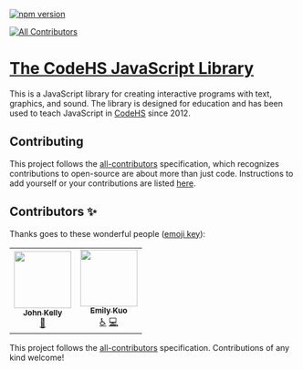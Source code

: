 [![npm version](https://badge.fury.io/js/chs-js-lib.svg)](https://www.npmjs.com/package/chs-js-lib)

<!-- ALL-CONTRIBUTORS-BADGE:START - Do not remove or modify this section -->
[![All Contributors](https://img.shields.io/badge/all_contributors-2-orange.svg?style=flat-square)](#contributors-)
<!-- ALL-CONTRIBUTORS-BADGE:END -->

# [The CodeHS JavaScript Library](https://codehs.github.io/chs-js-lib)

This is a JavaScript library for creating interactive programs with text, graphics, and sound. The library is designed for education and has been used to teach JavaScript in [CodeHS](codehs.com) since 2012.

## Contributing

This project follows the [all-contributors](https://github.com/kentcdodds/all-contributors) specification, which recognizes contributions to open-source are about more than just code. Instructions to add yourself or your contributions are listed [here](contributing.md).

## Contributors ✨

Thanks goes to these wonderful people ([emoji key](https://allcontributors.org/docs/en/emoji-key)):

<!-- ALL-CONTRIBUTORS-LIST:START - Do not remove or modify this section -->
<!-- prettier-ignore-start -->
<!-- markdownlint-disable -->
<table>
  <tr>
    <td align="center"><a href="https://github.com/john-kelly"><img src="https://avatars.githubusercontent.com/u/4268509?v=4?s=100" width="100px;" alt=""/><br /><sub><b>John Kelly</b></sub></a><br /><a href="https://github.com/codehs/chs-js-lib/issues?q=author%3Ajohn-kelly" title="Bug reports">🐛</a></td>
    <td align="center"><a href="https://github.com/thekuoster"><img src="https://avatars.githubusercontent.com/u/1258995?v=4?s=100" width="100px;" alt=""/><br /><sub><b>Emily Kuo</b></sub></a><br /><a href="#a11y-thekuoster" title="Accessibility">️️️️♿️</a> <a href="https://github.com/codehs/chs-js-lib/commits?author=thekuoster" title="Code">💻</a></td>
  </tr>
</table>

<!-- markdownlint-restore -->
<!-- prettier-ignore-end -->

<!-- ALL-CONTRIBUTORS-LIST:END -->

This project follows the [all-contributors](https://github.com/all-contributors/all-contributors) specification. Contributions of any kind welcome!
